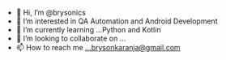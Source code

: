 - 👋 Hi, I’m @brysonics
- 👀 I’m interested in QA Automation and Android Development
- 🌱 I’m currently learning ...Python and Kotlin
- 💞️ I’m looking to collaborate on ...
- 📫 How to reach me ...brysonkaranja@gmail.com

<!---
brysonics/brysonics is a ✨ special ✨ repository because its `README.md` (this file) appears on your GitHub profile.
You can click the Preview link to take a look at your changes.
--->
